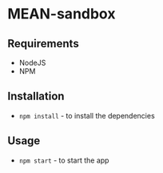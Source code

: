 # MEAN-sandbox

## Requirements
* NodeJS
* NPM

## Installation
* `npm install` - to install the dependencies

## Usage
* `npm start` - to start the app
